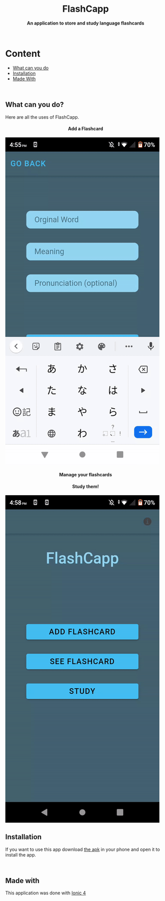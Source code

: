  <h1 align="center">FlashCapp</h3>
 <p align="center"><b>An application to store and study language flashcards</b></p>
 <br>
<h1>Content</h1>
<ul>
 <li><a href="#users">What can you do<a/></li>
 <li><a href="#insta">Installation<a/></li>
 <li><a href="#made">Made With<a/></li>
</ul>
<br>
 <h2 id="uses"><b>What can you do?</b></h2>
 <p>Here are all the uses of FlashCapp.
 <h4 align="center">Add a Flashcard</h3>
 <!-- Add image or gif-->
  <img src="addgif.gif" alt="add flashcard gif">
 <h4 align="center">Manage your flashcards</h3>
 <!-- Add image or gif-->

 <h4 align="center">Study them!</h3>
 <!-- Add image or gif-->
  <img src="studygif.gif" alt="study flashcard gif">
 <br>
 <h2 id="insta">Installation</h2>
 <p>If you want to use this app download <a href="https://drive.google.com/file/d/15MOw9_PzZG449EOjEy4NzaN5GAsxMAY1/view?usp=sharing">the apk</a> in your phone and open it to install the app.</p>
 <br>
 <h2 id="made">Made with</h2>
 <p>This application was done with <a href="https://ionicframework.com/">Ionic 4</a>
 
<!-- MARKDOWN LINKS & IMAGES -->
[add]: https://github.com/IvanTorres21/FlashCappIonic/addgif.gif
[study]: https://github.com/IvanTorres21/FlashCappIonic/studygif.gif
